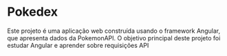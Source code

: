 # Pokedex
Este projeto é uma aplicação web construída usando o framework Angular, que apresenta dados da PokemonAPI. O objetivo principal deste projeto foi estudar Angular e aprender sobre requisições API
